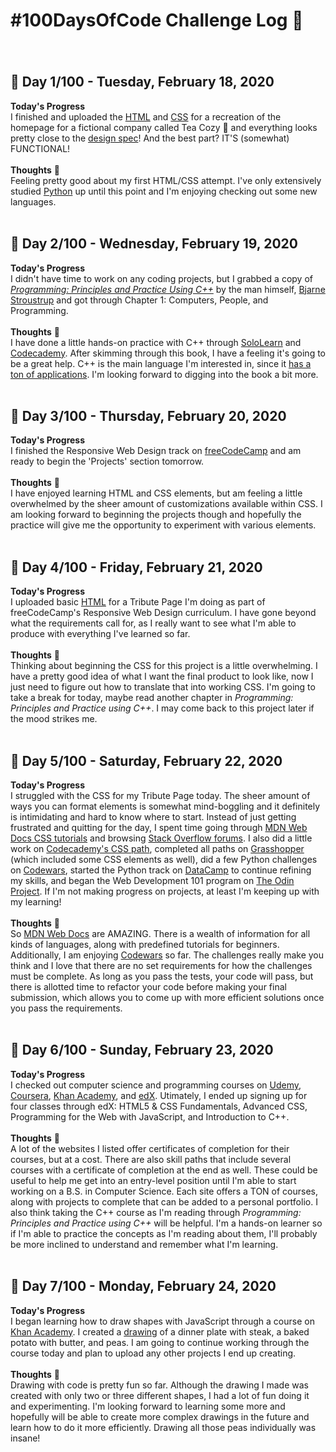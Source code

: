 # #100DaysOfCode Challenge Log  :memo:
###### <br>
## :calendar: Day 1/100 - Tuesday, February 18, 2020
**Today's Progress**
<br>
I finished and uploaded the [HTML](https://github.com/Electrila/100-days-of-code/blob/master/Tea%20Cozy/index.html) and [CSS](https://github.com/Electrila/100-days-of-code/blob/master/Tea%20Cozy/style.css) for a recreation of the homepage for a fictional company called Tea Cozy :tea: and everything looks pretty close to the [design spec](https://s3.amazonaws.com/codecademy-content/courses/freelance-1/unit-4/img-tea-cozy-redline.jpg)! And the best part? IT'S (somewhat) FUNCTIONAL!
<br>
<br>
**Thoughts**  :thought_balloon:
<br>
Feeling pretty good about my first HTML/CSS attempt.  I've only extensively studied [Python](https://www.python.org/) up until this point and I'm enjoying checking out some new languages.
<br>
<br>
## :calendar: Day 2/100 - Wednesday, February 19, 2020
**Today's Progress**
<br>
I didn't have time to work on any coding projects, but I grabbed a copy of [*Programming: Principles and Practice Using C++*](https://www.amazon.com/Programming-Principles-Practice-Using-C-ebook/dp/B00KPTEH8C) by the man himself, [Bjarne Stroustrup](http://www.stroustrup.com/) and got through Chapter 1: Computers, People, and Programming.
<br>
<br>
**Thoughts**  :thought_balloon:
<br>
I have done a little hands-on practice with C++ through [SoloLearn](https://www.sololearn.com/) and [Codecademy](https://www.codecademy.com/learn/learn-c-plus-plus).  After skimming through this book, I have a feeling it's going to be a great help.  C++ is the main language I'm interested in, since it [has a ton of applications](http://www.stroustrup.com/applications.html).  I'm looking forward to digging into the book a bit more.
<br>
<br>
## :calendar: Day 3/100 - Thursday, February 20, 2020
**Today's Progress**
<br>
I finished the Responsive Web Design track on [freeCodeCamp](https://www.freecodecamp.org/learn) and am ready to begin the 'Projects' section tomorrow.
<br>
<br>
**Thoughts**  :thought_balloon:
<br>
I have enjoyed learning HTML and CSS elements, but am feeling a little overwhelmed by the sheer amount of customizations available within CSS.  I am looking forward to beginning the projects though and hopefully the practice will give me the opportunity to experiment with various elements.
<br>
<br>
## :calendar: Day 4/100 - Friday, February 21, 2020
**Today's Progress**
<br>
I uploaded basic [HTML](https://github.com/Electrila/100-days-of-code/blob/master/Tribute%20Page/index.html) for a Tribute Page I'm doing as part of freeCodeCamp's Responsive Web Design curriculum.  I have gone beyond what the requirements call for, as I really want to see what I'm able to produce with everything I've learned so far.
<br>
<br>
**Thoughts**  :thought_balloon:
<br>
Thinking about beginning the CSS for this project is a little overwhelming.  I have a pretty good idea of what I want the final product to look like, now I just need to figure out how to translate that into working CSS.  I'm going to take a break for today, maybe read another chapter in *Programming: Principles and Practice using C++*.  I may come back to this project later if the mood strikes me.
<br>
<br>
## :calendar: Day 5/100 - Saturday, February 22, 2020
**Today's Progress**
<br>
I struggled with the CSS for my Tribute Page today.  The sheer amount of ways you can format elements is somewhat mind-boggling and it definitely is intimidating and hard to know where to start.  Instead of just getting frustrated and quitting for the day, I spent time going through [MDN Web Docs CSS tutorials](https://developer.mozilla.org/en-US/docs/Web/CSS) and browsing [Stack Overflow forums](https://stackoverflow.com).  I also did a little work on [Codecademy's CSS path](https://www.codecademy.com/learn/learn-css), completed all paths on [Grasshopper](https://learn.grasshopper.app/) (which included some CSS elements as well), did a few Python challenges on [Codewars](https://www.codewars.com/dashboard), started the Python track on [DataCamp](https://learn.datacamp.com/) to continue refining my skills, and began the Web Development 101 program on [The Odin Project](https://www.theodinproject.com/dashboard).  If I'm not making progress on projects, at least I'm keeping up with my learning!
<br>
<br>
**Thoughts**  :thought_balloon:
<br>
So [MDN Web Docs](https://developer.mozilla.org/en-US/) are AMAZING.  There is a wealth of information for all kinds of languages, along with predefined tutorials for beginners.  Additionally, I am enjoying [Codewars](https://www.codewars.com/dashboard) so far.  The challenges really make you think and I love that there are no set requirements for how the challenges must be complete.  As long as you pass the tests, your code will pass, but there is allotted time to refactor your code before making your final submission, which allows you to come up with more efficient solutions once you pass the requirements.
<br>
<br>
## :calendar: Day 6/100 - Sunday, February 23, 2020
**Today's Progress**
<br>
I checked out computer science and programming courses on [Udemy](https://www.udemy.com/), [Coursera](https://www.coursera.org/), [Khan Academy](https://www.khanacademy.org), and [edX](https://www.edx.org/).  Utimately, I ended up signing up for four classes through edX: HTML5 & CSS Fundamentals, Advanced CSS, Programming for the Web with JavaScript, and Introduction to C++.
<br>
<br>
**Thoughts**  :thought_balloon:
<br>
A lot of the websites I listed offer certificates of completion for their courses, but at a cost.  There are also skill paths that include several courses with a certificate of completion at the end as well.  These could be useful to help me get into an entry-level position until I'm able to start working on a B.S. in Computer Science.  Each site offers a TON of courses, along with projects to complete that can be added to a personal portfolio.  I also think taking the C++ course as I'm reading through *Programming: Principles and Practice using C++* will be helpful.  I'm a hands-on learner so if I'm able to practice the concepts as I'm reading about them, I'll probably be more inclined to understand and remember what I'm learning.
<br>
<br>
## :calendar: Day 7/100 - Monday, February 24, 2020
**Today's Progress**
<br>
I began learning how to draw shapes with JavaScript through a course on [Khan Academy](https://www.khanacademy.org).  I created a [drawing](https://github.com/Electrila/100-days-of-code/blob/master/JS%20Drawings/dinner.js) of a dinner plate with steak, a baked potato with butter, and peas.  I am going to continue working through the course today and plan to upload any other projects I end up creating.
<br>
<br>
**Thoughts**  :thought_balloon:
<br>
Drawing with code is pretty fun so far.  Although the drawing I made was created with only two or three different shapes, I had a lot of fun doing it and experimenting.  I'm looking forward to learning some more and hopefully will be able to create more complex drawings in the future and learn how to do it more efficiently.  Drawing all those peas individually was insane!
<br>
